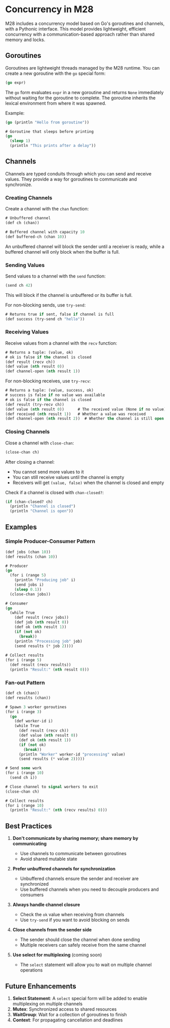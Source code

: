 # Concurrency in M28

M28 includes a concurrency model based on Go's goroutines and channels, with a Pythonic interface. This model provides lightweight, efficient concurrency with a communication-based approach rather than shared memory and locks.

## Goroutines

Goroutines are lightweight threads managed by the M28 runtime. You can create a new goroutine with the `go` special form:

```lisp
(go expr)
```

The `go` form evaluates `expr` in a new goroutine and returns `None` immediately without waiting for the goroutine to complete. The goroutine inherits the lexical environment from where it was spawned.

Example:

```lisp
(go (println "Hello from goroutine"))

# Goroutine that sleeps before printing
(go
  (sleep 1)
  (println "This prints after a delay"))
```

## Channels

Channels are typed conduits through which you can send and receive values. They provide a way for goroutines to communicate and synchronize.

### Creating Channels

Create a channel with the `chan` function:

```lisp
# Unbuffered channel
(def ch (chan))

# Buffered channel with capacity 10
(def buffered-ch (chan 10))
```

An unbuffered channel will block the sender until a receiver is ready, while a buffered channel will only block when the buffer is full.

### Sending Values

Send values to a channel with the `send` function:

```lisp
(send ch 42)
```

This will block if the channel is unbuffered or its buffer is full.

For non-blocking sends, use `try-send`:

```lisp
# Returns true if sent, false if channel is full
(def success (try-send ch "hello"))
```

### Receiving Values

Receive values from a channel with the `recv` function:

```lisp
# Returns a tuple: (value, ok)
# ok is false if the channel is closed
(def result (recv ch))
(def value (nth result 0))
(def channel-open (nth result 1))
```

For non-blocking receives, use `try-recv`:

```lisp
# Returns a tuple: (value, success, ok)
# success is false if no value was available
# ok is false if the channel is closed
(def result (try-recv ch))
(def value (nth result 0))      # The received value (None if no value)
(def received (nth result 1))   # Whether a value was received
(def channel-open (nth result 2))  # Whether the channel is still open
```

### Closing Channels

Close a channel with `close-chan`:

```lisp
(close-chan ch)
```

After closing a channel:
- You cannot send more values to it
- You can still receive values until the channel is empty
- Receivers will get `(value, false)` when the channel is closed and empty

Check if a channel is closed with `chan-closed?`:

```lisp
(if (chan-closed? ch)
  (println "Channel is closed")
  (println "Channel is open"))
```

## Examples

### Simple Producer-Consumer Pattern

```lisp
(def jobs (chan 10))
(def results (chan 10))

# Producer
(go
  (for i (range 5)
    (println "Producing job" i)
    (send jobs i)
    (sleep 0.1))
  (close-chan jobs))

# Consumer
(go
  (while True
    (def result (recv jobs))
    (def job (nth result 0))
    (def ok (nth result 1))
    (if (not ok)
      (break))
    (println "Processing job" job)
    (send results (* job 2))))
    
# Collect results
(for i (range 5)
  (def result (recv results))
  (println "Result:" (nth result 0)))
```

### Fan-out Pattern

```lisp
(def ch (chan))
(def results (chan))

# Spawn 3 worker goroutines
(for i (range 3)
  (go
    (def worker-id i)
    (while True
      (def result (recv ch))
      (def value (nth result 0))
      (def ok (nth result 1))
      (if (not ok)
        (break))
      (println "Worker" worker-id "processing" value)
      (send results (* value 2)))))

# Send some work
(for i (range 10)
  (send ch i))

# Close channel to signal workers to exit
(close-chan ch)

# Collect results
(for i (range 10)
  (println "Result:" (nth (recv results) 0)))
```

## Best Practices

1. **Don't communicate by sharing memory; share memory by communicating**
   - Use channels to communicate between goroutines
   - Avoid shared mutable state

2. **Prefer unbuffered channels for synchronization**
   - Unbuffered channels ensure the sender and receiver are synchronized
   - Use buffered channels when you need to decouple producers and consumers

3. **Always handle channel closure**
   - Check the `ok` value when receiving from channels
   - Use `try-send` if you want to avoid blocking on sends

4. **Close channels from the sender side**
   - The sender should close the channel when done sending
   - Multiple receivers can safely receive from the same channel

5. **Use select for multiplexing** (coming soon)
   - The `select` statement will allow you to wait on multiple channel operations

## Future Enhancements

1. **Select Statement**: A `select` special form will be added to enable multiplexing on multiple channels
2. **Mutex**: Synchronized access to shared resources
3. **WaitGroup**: Wait for a collection of goroutines to finish
4. **Context**: For propagating cancellation and deadlines